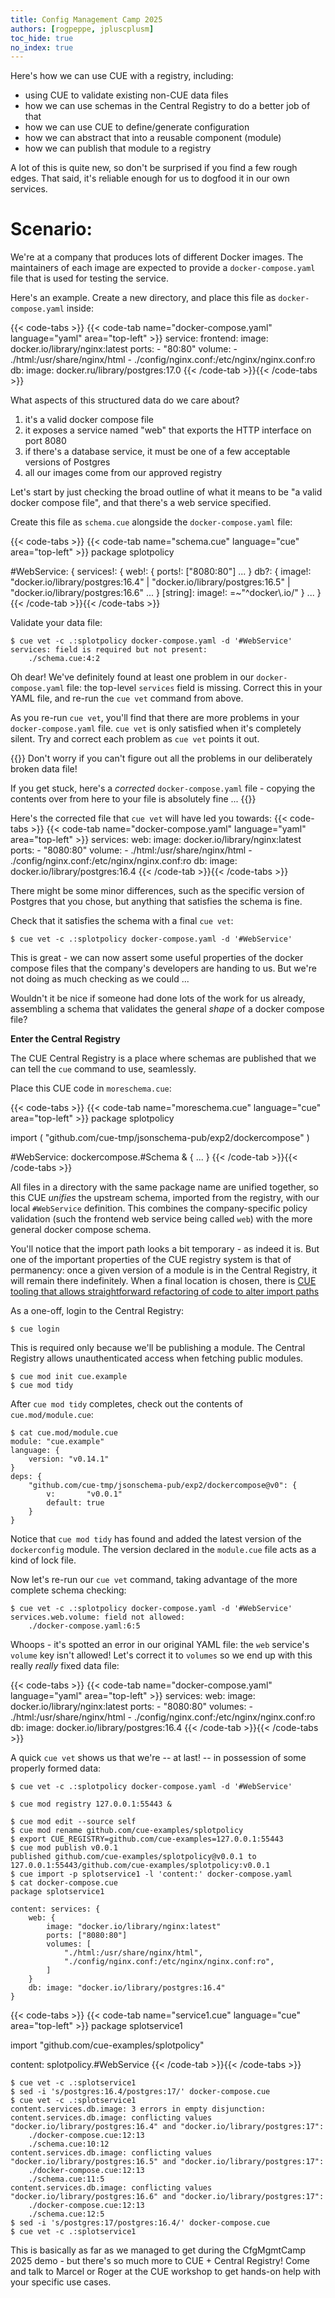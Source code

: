 ```yaml
---
title: Config Management Camp 2025
authors: [rogpeppe, jpluscplusm]
toc_hide: true
no_index: true
---
```


Here's how we can use CUE with a registry, including:
- using CUE to validate existing non-CUE data files
- how we can use schemas in the Central Registry to do a better job of that
- how we can use CUE to define/generate configuration
- how we can abstract that into a reusable component (module)
- how we can publish that module to a registry

<!--more-->

A lot of this is quite new, so don't be surprised if you find a few
rough edges. That said, it's reliable enough for us to dogfood it
in our own services.

# Scenario:

We're at a company that produces lots of different Docker images.
The maintainers of each image are expected to provide a `docker-compose.yaml`
file that is used for testing the service.

Here's an example. Create a new directory, and place this file as
`docker-compose.yaml` inside:

{{< code-tabs >}}
{{< code-tab name="docker-compose.yaml" language="yaml" area="top-left" >}}
service:
  frontend:
    image: docker.io/library/nginx:latest
    ports:
      - "80:80"
    volume:
      - ./html:/usr/share/nginx/html
      - ./config/nginx.conf:/etc/nginx/nginx.conf:ro
  db:
    image: docker.ru/library/postgres:17.0
{{< /code-tab >}}{{< /code-tabs >}}

What aspects of this structured data do we care about?

1. it's a valid docker compose file
1. it exposes a service named "web" that exports the HTTP interface on port 8080
1. if there's a database service, it must be one of a few acceptable versions of Postgres
1. all our images come from our approved registry

Let's start by just checking the broad outline of what it means to be "a valid docker compose file", and that there's a web service specified.

Create this file as `schema.cue` alongside the `docker-compose.yaml` file:

{{< code-tabs >}}
{{< code-tab name="schema.cue" language="cue" area="top-left" >}}
package splotpolicy

#WebService: {
	services!: {
		web!: {
			ports!: ["8080:80"]
			...
		}
		db?: {
			image!: "docker.io/library/postgres:16.4" |
				"docker.io/library/postgres:16.5" |
				"docker.io/library/postgres:16.6"
			...
		}
		[string]: image!: =~"^docker\\.io/"
	}
	...
}
{{< /code-tab >}}{{< /code-tabs >}}

Validate your data file:

````text { title="TERMINAL" type="terminal" codeToCopy="Y3VlIHZldCAtYyAuOnNwbG90cG9saWN5IGRvY2tlci1jb21wb3NlLnlhbWwgLWQgJyNXZWJTZXJ2aWNlJw==" }
$ cue vet -c .:splotpolicy docker-compose.yaml -d '#WebService'
services: field is required but not present:
    ./schema.cue:4:2
````

Oh dear! We've definitely found at least one problem in our
`docker-compose.yaml` file: the top-level `services` field is missing. Correct
this in your YAML file, and re-run the `cue vet` command from above.

As you re-run `cue vet`, you'll find that there are more problems in your
`docker-compose.yaml` file. `cue vet` is only satisfied when it's completely
silent. Try and correct each problem as `cue vet` points it out.

{{<warning>}}
Don't worry if you can't figure out all the problems in our deliberately broken data file!

If you get stuck, here's a *corrected* `docker-compose.yaml` file - copying the
contents over from here to your file is absolutely fine ...
{{</warning>}}

Here's the corrected file that `cue vet` will have led you towards:
{{< code-tabs >}}
{{< code-tab name="docker-compose.yaml" language="yaml" area="top-left" >}}
services:
  web:
    image: docker.io/library/nginx:latest
    ports:
      - "8080:80"
    volume:
      - ./html:/usr/share/nginx/html
      - ./config/nginx.conf:/etc/nginx/nginx.conf:ro
  db:
    image: docker.io/library/postgres:16.4
{{< /code-tab >}}{{< /code-tabs >}}

There might be some minor differences, such as the specific version of Postgres that you chose, but anything that satisfies the schema is fine.

Check that it satisfies the schema with a final `cue vet`:

````text { title="TERMINAL" type="terminal" codeToCopy="Y3VlIHZldCAtYyAuOnNwbG90cG9saWN5IGRvY2tlci1jb21wb3NlLnlhbWwgLWQgJyNXZWJTZXJ2aWNlJw==" }
$ cue vet -c .:splotpolicy docker-compose.yaml -d '#WebService'
````

This is great - we can now assert some useful properties of the docker compose
files that the company's developers are handing to us. But we're not doing as
much checking as we could ...

Wouldn't it be nice if someone had done lots of the work for us already,
assembling a schema that validates the general *shape* of a docker compose
file?

**Enter the Central Registry**

The CUE Central Registry is a place where schemas are published that we can
tell the `cue` command to use, seamlessly.

Place this CUE code in `moreschema.cue`:

{{< code-tabs >}}
{{< code-tab name="moreschema.cue" language="cue" area="top-left" >}}
package splotpolicy

import (
	"github.com/cue-tmp/jsonschema-pub/exp2/dockercompose"
)

#WebService: dockercompose.#Schema & {
	...
}
{{< /code-tab >}}{{< /code-tabs >}}

All files in a directory with the same package name are unified together, so this CUE *unifies* the upstream schema, imported from the registry, with our local `#WebService` definition. This combines the company-specific policy validation (such the frontend web service being called `web`) with the more general docker compose schema.

You'll notice that the import path looks a bit temporary - as indeed it is. But one of the important properties of the CUE registry system is that of permanency: once a given version of a module is in the Central Registry, it will remain there indefinitely. When a final location is chosen, there is [CUE tooling that allows straightforward refactoring of code to alter import paths](https://github.com/cue-lang/cue/blob/7d7abffdb1787ad6610d9e8155b09ac406e81d41/cmd/cue/cmd/refactor_imports.go#L38-L98)

As a one-off, login to the Central Registry:

````text { title="TERMINAL" type="terminal" codeToCopy="Y3VlIGxvZ2lu" }
$ cue login
````

This is required only because we'll be publishing a module.
The Central Registry allows unauthenticated access when fetching public modules.

````text { title="TERMINAL" type="terminal" codeToCopy="Y3VlIG1vZCBpbml0IGN1ZS5leGFtcGxlCmN1ZSBtb2QgdGlkeQ==" }
$ cue mod init cue.example
$ cue mod tidy
````

After `cue mod tidy` completes, check out the contents of `cue.mod/module.cue`:

````text { title="TERMINAL" type="terminal" codeToCopy="Y2F0IGN1ZS5tb2QvbW9kdWxlLmN1ZQ==" }
$ cat cue.mod/module.cue
module: "cue.example"
language: {
	version: "v0.14.1"
}
deps: {
	"github.com/cue-tmp/jsonschema-pub/exp2/dockercompose@v0": {
		v:       "v0.0.1"
		default: true
	}
}
````

Notice that `cue mod tidy` has found and added the latest version
of the `dockerconfig` module. The version declared in the `module.cue`
file acts as a kind of lock file.

Now let's re-run our `cue vet` command, taking advantage of the
more complete schema checking:

````text { title="TERMINAL" type="terminal" codeToCopy="Y3VlIHZldCAtYyAuOnNwbG90cG9saWN5IGRvY2tlci1jb21wb3NlLnlhbWwgLWQgJyNXZWJTZXJ2aWNlJw==" }
$ cue vet -c .:splotpolicy docker-compose.yaml -d '#WebService'
services.web.volume: field not allowed:
    ./docker-compose.yaml:6:5
````

Whoops - it's spotted an error in our original YAML file: the `web` service's
`volume` key isn't allowed! Let's correct it to `volumes` so we end up with
this really *really* fixed data file:

{{< code-tabs >}}
{{< code-tab name="docker-compose.yaml" language="yaml" area="top-left" >}}
services:
  web:
    image: docker.io/library/nginx:latest
    ports:
      - "8080:80"
    volumes:
      - ./html:/usr/share/nginx/html
      - ./config/nginx.conf:/etc/nginx/nginx.conf:ro
  db:
    image: docker.io/library/postgres:16.4
{{< /code-tab >}}{{< /code-tabs >}}

A quick `cue vet` shows us that we're -- at last! -- in possession of some properly formed data:

````text { title="TERMINAL" type="terminal" codeToCopy="Y3VlIHZldCAtYyAuOnNwbG90cG9saWN5IGRvY2tlci1jb21wb3NlLnlhbWwgLWQgJyNXZWJTZXJ2aWNlJw==" }
$ cue vet -c .:splotpolicy docker-compose.yaml -d '#WebService'
````

````text { title="TERMINAL" type="terminal" codeToCopy="Y3VlIG1vZCByZWdpc3RyeSAxMjcuMC4wLjE6NTU0NDMgJg==" }
$ cue mod registry 127.0.0.1:55443 &
````
````text { title="TERMINAL" type="terminal" codeToCopy="Y3VlIG1vZCBlZGl0IC0tc291cmNlIHNlbGYKY3VlIG1vZCByZW5hbWUgZ2l0aHViLmNvbS9jdWUtZXhhbXBsZXMvc3Bsb3Rwb2xpY3kKZXhwb3J0IENVRV9SRUdJU1RSWT1naXRodWIuY29tL2N1ZS1leGFtcGxlcz0xMjcuMC4wLjE6NTU0NDMKY3VlIG1vZCBwdWJsaXNoIHYwLjAuMQpjdWUgaW1wb3J0IC1wIHNwbG90c2VydmljZTEgLWwgJ2NvbnRlbnQ6JyBkb2NrZXItY29tcG9zZS55YW1sCmNhdCBkb2NrZXItY29tcG9zZS5jdWU=" }
$ cue mod edit --source self
$ cue mod rename github.com/cue-examples/splotpolicy
$ export CUE_REGISTRY=github.com/cue-examples=127.0.0.1:55443
$ cue mod publish v0.0.1
published github.com/cue-examples/splotpolicy@v0.0.1 to 127.0.0.1:55443/github.com/cue-examples/splotpolicy:v0.0.1
$ cue import -p splotservice1 -l 'content:' docker-compose.yaml
$ cat docker-compose.cue
package splotservice1

content: services: {
	web: {
		image: "docker.io/library/nginx:latest"
		ports: ["8080:80"]
		volumes: [
			"./html:/usr/share/nginx/html",
			"./config/nginx.conf:/etc/nginx/nginx.conf:ro",
		]
	}
	db: image: "docker.io/library/postgres:16.4"
}
````

{{< code-tabs >}}
{{< code-tab name="service1.cue" language="cue" area="top-left" >}}
package splotservice1

import "github.com/cue-examples/splotpolicy"

content: splotpolicy.#WebService
{{< /code-tab >}}{{< /code-tabs >}}

````text { title="TERMINAL" type="terminal" codeToCopy="Y3VlIHZldCAtYyAuOnNwbG90c2VydmljZTEKc2VkIC1pICdzL3Bvc3RncmVzOjE2LjQvcG9zdGdyZXM6MTcvJyBkb2NrZXItY29tcG9zZS5jdWUKY3VlIHZldCAtYyAuOnNwbG90c2VydmljZTEKc2VkIC1pICdzL3Bvc3RncmVzOjE3L3Bvc3RncmVzOjE2LjQvJyBkb2NrZXItY29tcG9zZS5jdWUKY3VlIHZldCAtYyAuOnNwbG90c2VydmljZTE=" }
$ cue vet -c .:splotservice1
$ sed -i 's/postgres:16.4/postgres:17/' docker-compose.cue
$ cue vet -c .:splotservice1
content.services.db.image: 3 errors in empty disjunction:
content.services.db.image: conflicting values "docker.io/library/postgres:16.4" and "docker.io/library/postgres:17":
    ./docker-compose.cue:12:13
    ./schema.cue:10:12
content.services.db.image: conflicting values "docker.io/library/postgres:16.5" and "docker.io/library/postgres:17":
    ./docker-compose.cue:12:13
    ./schema.cue:11:5
content.services.db.image: conflicting values "docker.io/library/postgres:16.6" and "docker.io/library/postgres:17":
    ./docker-compose.cue:12:13
    ./schema.cue:12:5
$ sed -i 's/postgres:17/postgres:16.4/' docker-compose.cue
$ cue vet -c .:splotservice1
````

This is basically as far as we managed to get during the CfgMgmtCamp 2025 demo
\- but there's so much more to CUE + Central Registry! Come and talk to Marcel
or Roger at the CUE workshop to get hands-on help with your specific use
cases.
